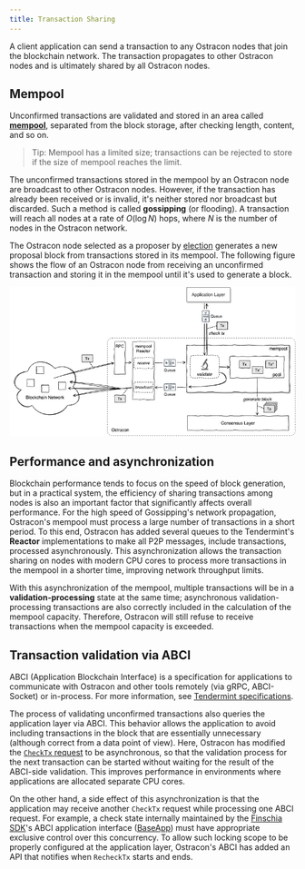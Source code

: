 ```yaml
---
title: Transaction Sharing
---
```


A client application can send a transaction to any Ostracon nodes that join the blockchain network. The transaction propagates to other Ostracon nodes and is ultimately shared by all Ostracon nodes.

## Mempool

Unconfirmed transactions are validated and stored in an area called [**mempool**](https://github.com/tendermint/tendermint/blob/v0.34.x/spec/abci/apps.md#mempool-connection), separated from the block storage, after checking length, content, and so on.
> Tip: Mempool has a limited size; transactions can be rejected to store if the size of mempool reaches the limit.

The unconfirmed transactions stored in the mempool by an Ostracon node are broadcast to other Ostracon nodes. However, if the transaction has already been received or is invalid, it's neither stored nor broadcast but discarded. Such a method is called **gossipping** (or flooding). A transaction will reach all nodes at a rate of $O(\log N)$ hops, where $N$ is the number of nodes in the Ostracon network.

The Ostracon node selected as a proposer by [election](02-consensus.md#election) generates a new proposal block from transactions stored in its mempool. The following figure shows the flow of an Ostracon node from receiving an unconfirmed transaction and storing it in the mempool until it's used to generate a block.

![Mempool in Ostracon structure](../static/tx-sharing/mempool.png)

## Performance and asynchronization

Blockchain performance tends to focus on the speed of block generation, but in a practical system, the efficiency of sharing transactions among nodes is also an important factor that significantly affects overall performance. For the high speed of Gossipping's network propagation, Ostracon's mempool must process a large number of transactions in a short period.
To this end, Ostracon has added several queues to the Tendermint's **Reactor** implementations to make all P2P messages, include transactions, processed asynchronously. This asynchronization allows the transaction sharing on nodes with modern CPU cores to process more transactions in the mempool in a shorter time, improving network throughput limits.

With this asynchronization of the mempool, multiple transactions will be in a **validation-processing** state at the same time; asynchronous validation-processing transactions are also correctly included in the calculation of the mempool capacity. Therefore, Ostracon will still refuse to receive transactions when the mempool capacity is exceeded.

## Transaction validation via ABCI

ABCI (Application Blockchain Interface) is a specification for applications to communicate with Ostracon and other tools remotely (via gRPC, ABCI-Socket) or in-process. For more information, see [Tendermint specifications](https://github.com/tendermint/tendermint/tree/main/spec/abci).

The process of validating unconfirmed transactions also queries the application layer via ABCI. This behavior allows the application to avoid including transactions in the block that are essentially unnecessary (although correct from a data point of view). Here, Ostracon has modified the [`CheckTx` request](https://github.com/tendermint/tendermint/blob/main/spec/abci/abci.md#mempool-connection) to be asynchronous, so that the validation process for the next transaction can be started without waiting for the result of the ABCI-side validation. This improves performance in environments where applications are allocated separate CPU cores.

On the other hand, a side effect of this asynchronization is that the application may receive another `CheckTx` request while processing one ABCI request. For example, a check state internally maintained by the [Finschia SDK](https://github.com/Finschia/finschia-sdk)'s ABCI application interface ([BaseApp](https://docs.cosmos.network/main/core/baseapp.html)) must have appropriate exclusive control over this concurrency. To allow such locking scope to be properly configured at the application layer, Ostracon's ABCI has added an API that notifies when `RecheckTx` starts and ends.
